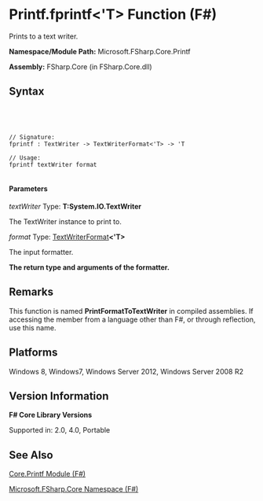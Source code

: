 # Printf.fprintf<'T> Function (F#)

Prints to a text writer.

**Namespace/Module Path:** Microsoft.FSharp.Core.Printf

**Assembly:** FSharp.Core (in FSharp.Core.dll)


## Syntax



```




// Signature:
fprintf : TextWriter -> TextWriterFormat<'T> -> 'T

// Usage:
fprintf textWriter format


```





#### Parameters
*textWriter*
Type: **T:System.IO.TextWriter**


The TextWriter instance to print to.


*format*
Type: [TextWriterFormat](http://msdn.microsoft.com/en-us/library/2080c4a5-7bdd-4a01-8e01-10b498af92de)**&lt;'T&gt;**


The input formatter.



**The return type and arguments of the formatter.**
## Remarks
This function is named **PrintFormatToTextWriter** in compiled assemblies. If accessing the member from a language other than F#, or through reflection, use this name.


## Platforms
Windows 8, Windows7, Windows Server 2012, Windows Server 2008 R2


## Version Information
**F# Core Library Versions**

Supported in: 2.0, 4.0, Portable




## See Also
[Core.Printf Module &#40;F&#35;&#41;](Core.Printf-Module-%5BFSharp%5D.md)

[Microsoft.FSharp.Core Namespace &#40;F&#35;&#41;](Microsoft.FSharp.Core-Namespace-%5BFSharp%5D.md)

